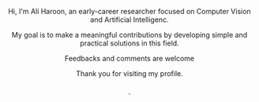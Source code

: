 
<div align="center">
  
  Hi, I'm Ali Haroon, an early-career researcher focused on Computer Vision and Artificial Intelligenc. 
  
  My goal is to make a meaningful contributions by developing simple and practical solutions in this field. 
  
  Feedbacks and comments are welcome
  
  Thank you for visiting my profile. 
<!---
AliHaroonT/AliHaroonT is a ✨ special ✨ repository because its `README.md` (this file) appears on your GitHub profile.
You can click the Preview link to take a look at your changes.
--->

<br>
  <a href="https://discord.com/users/b.alee"><img src="https://drive.google.com/file/d/13Q6OymfSFq3cguHv8vp02zaSIufKCpEQ/view?usp=sharing" width="3%" alt="AliHaroon Discord"></a>

</div>
